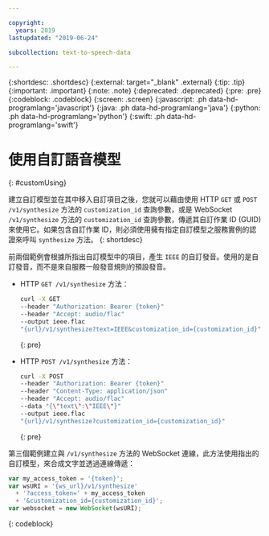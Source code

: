 ```yaml
---

copyright:
  years: 2019
lastupdated: "2019-06-24"

subcollection: text-to-speech-data

---
```


{:shortdesc: .shortdesc}
{:external: target="_blank" .external}
{:tip: .tip}
{:important: .important}
{:note: .note}
{:deprecated: .deprecated}
{:pre: .pre}
{:codeblock: .codeblock}
{:screen: .screen}
{:javascript: .ph data-hd-programlang='javascript'}
{:java: .ph data-hd-programlang='java'}
{:python: .ph data-hd-programlang='python'}
{:swift: .ph data-hd-programlang='swift'}

# 使用自訂語音模型
{: #customUsing}

建立自訂模型並在其中移入自訂項目之後，您就可以藉由使用 HTTP `GET` 或 `POST /v1/synthesize`
方法的 `customization_id` 查詢參數，或是 WebSocket `/v1/synthesize` 方法的 `customization_id`
查詢參數，傳遞其自訂作業 ID (GUID) 來使用它。如果包含自訂作業 ID，則必須使用擁有指定自訂模型之服務實例的認證來呼叫 `synthesize` 方法。
{: shortdesc}

前兩個範例會根據所指出自訂模型中的項目，產生 `IEEE` 的自訂發音。使用的是自訂發音，而不是來自服務一般發音規則的預設發音。

-   HTTP `GET /v1/synthesize` 方法：

    ```bash
    curl -X GET
    --header "Authorization: Bearer {token}"
    --header "Accept: audio/flac"
    --output ieee.flac
    "{url}/v1/synthesize?text=IEEE&customization_id={customization_id}"
    ```
    {: pre}

-   HTTP `POST /v1/synthesize` 方法：

    ```bash
    curl -X POST
    --header "Authorization: Bearer {token}"
    --header "Content-Type: application/json"
    --header "Accept: audio/flac"
    --data "{\"text\":\"IEEE\"}"
    --output ieee.flac
    "{url}/v1/synthesize?customization_id={customization_id}"
    ```
    {: pre}

第三個範例建立與 `/v1/synthesize` 方法的 WebSocket 連線，此方法使用指出的自訂模型，來合成文字並透過連線傳遞：

```javascript
var my_access_token = '{token}';
var wsURI = '{ws_url}/v1/synthesize'
  + '?access_token=' + my_access_token
  + '&customization_id={customization_id}';
var websocket = new WebSocket(wsURI);

```
{: codeblock}
